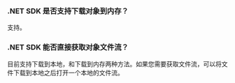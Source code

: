 ### .NET SDK 是否支持下载对象到内存？

支持。

### .NET SDK 能否直接获取对象文件流？

目前支持下载到本地，和下载到内存两种方法。如果您需要获取文件流，可以将文件下载到本地之后打开一个本地的文件流。



